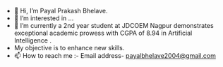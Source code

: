 - 👋 Hi, I’m Payal Prakash Bhelave.
- 👀 I’m interested in ...
- 🌱 I’m currently a 2nd year student at JDCOEM Nagpur demonstrates
  exceptional academic prowess with CGPA of 8.94 in Artificial Intelligence .
-  My objective is to enhance new skills.
- 📫 How to reach me :- Email address- payalbhelave2004@gmail.com
<!---
PBHELAVE/PBHELAVE is a ✨ special ✨ repository because its `README.md` (this file) appears on your GitHub profile.
You can click the Preview link to take a look at your changes.
--->
